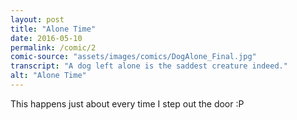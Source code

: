 ```yaml
---
layout: post
title: "Alone Time"
date: 2016-05-10
permalink: /comic/2
comic-source: "assets/images/comics/DogAlone_Final.jpg"
transcript: "A dog left alone is the saddest creature indeed."
alt: "Alone Time"
---
```


This happens just about every time I step out the door :P

